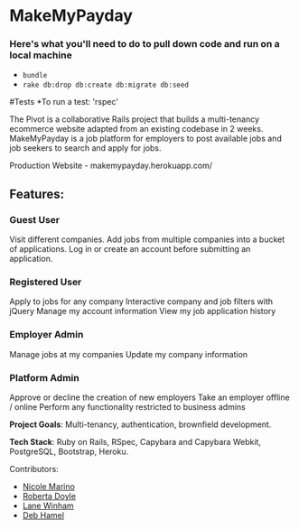 # MakeMyPayday

### Here's what you'll need to do to pull down code and run on a local machine
* `bundle`
* `rake db:drop db:create db:migrate db:seed`

#Tests
*To run a test: 'rspec'


The Pivot is a collaborative Rails project that builds a multi-tenancy ecommerce website adapted from an existing codebase in 2 weeks. MakeMyPayday is a job platform for employers to post available jobs and job seekers to search and apply for jobs.

Production Website - makemypayday.herokuapp.com/

## Features:

### Guest User
Visit different companies.
Add jobs from multiple companies into a bucket of applications.
Log in or create an account before submitting an application.


### Registered User

Apply to jobs for any company
Interactive company and job filters with jQuery
Manage my account information
View my job application history


### Employer Admin

Manage jobs at my companies
Update my company information


### Platform Admin

Approve or decline the creation of new employers
Take an employer offline / online
Perform any functionality restricted to business admins


**Project Goals**: Multi-tenancy, authentication, brownfield development.

**Tech Stack**: Ruby on Rails, RSpec, Capybara and Capybara Webkit,  PostgreSQL, Bootstrap, Heroku.



Contributors:
* [Nicole Marino](https://github.com/NicoleKMarino)
* [Roberta Doyle](https://github.com/roscalabrin)
* [Lane Winham](https://github.com/Laner12)
* [Deb Hamel](https://github.com/deborahleehamel)
